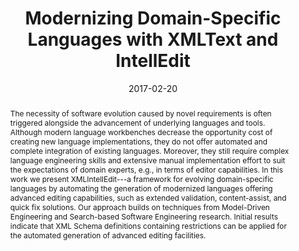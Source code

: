 ---
abstract: The necessity of software evolution caused by novel requirements is often
  triggered alongside the advancement of underlying languages and tools.  Although
  modern language workbenches decrease the opportunity cost of creating new language
  implementations, they do not offer automated and complete integration of existing
  languages. Moreover, they still require complex language engineering skills and
  extensive manual implementation effort to suit the expectations of domain experts,
  e.g., in terms of editor capabilities. In this work we present XMLIntellEdit---a
  framework for evolving domain-specific languages by automating the generation of
  modernized languages offering advanced editing capabilities, such as extended validation,
  content-assist, and quick fix solutions. Our approach builds on techniques from
  Model-Driven Engineering and Search-based Software Engineering research. Initial
  results indicate that XML Schema definitions containing restrictions can be applied
  for the automated generation of advanced editing facilities.
authors:
- Patrick Neubauer
- Robert Bill
- Manuel Wimmer
date: '2017-02-20'
featured: false
links:
- name: Publik
  url: https://publik.tuwien.ac.at/showentry.php?ID=257511&lang=2
publication: 'Poster: 24th IEEE International Conference on Software Analysis, Evolution,
  and Reengineering (SANER), Klagenfurt, Österreich; 20.02.2017 - 24.02.2017; in:
  "Proceedings of the 24th IEEE International Conference on Software Analysis, Evolution,
  and Reengineering (SANER)", Proceedings of the 24th IEEE International Conference
  on Software Analysis, Evolution, and Reengineering (SANER), (2017)'
publication_types:
- '1'
publishDate: '2017-02-20'
title: Modernizing Domain-Specific Languages with XMLText and IntellEdit
url_pdf: ''
---
